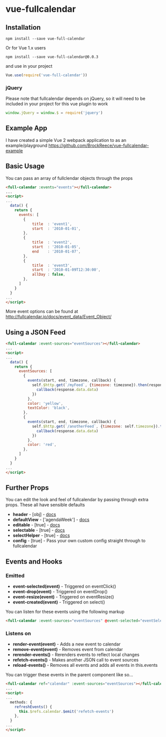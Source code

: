 # vue-fullcalendar

## Installation
```
npm install --save vue-full-calendar
```
Or for Vue 1.x users
```
npm install --save vue-full-calendar@0.0.3
```

and use in your project

```js
Vue.use(require('vue-full-calendar'))
```
### jQuery

Please note that fullcalendar depends on jQuery, so it will need to be included in your project for this vue plugin to work

```js
window.jQuery = window.$ = require('jquery')
```

## Example App
I have created a simple Vue 2 webpack application to as an example/playground 
https://github.com/BrockReece/vue-fullcalendar-example

## Basic Usage

You can pass an array of fullclendar objects through the props

```html
<full-calendar :events="events"></full-calendar>
...
<script>
...
  data() {
    return {
      events: [
        {
            title  : 'event1',
            start  : '2010-01-01',
        },
        {
            title  : 'event2',
            start  : '2010-01-05',
            end    : '2010-01-07',
        },
        {
            title  : 'event3',
            start  : '2010-01-09T12:30:00',
            allDay : false,
        },
      ]
    }
  }
...
</script>
```
More event options can be found at http://fullcalendar.io/docs/event_data/Event_Object/

## Using a JSON Feed

```html
<full-calendar :event-sources="eventSources"></full-calendar>
...
<script>
...
  data() {
    return {
      eventSources: [
        {
          events(start, end, timezone, callback) {
            self.$http.get(`/myFeed`, {timezone: timezone}).then(response => {
              callback(response.data.data)
            })
          },
          color: 'yellow',
          textColor: 'black',
        },
        {
          events(start, end, timezone, callback) {
            self.$http.get(`/anotherFeed`, {timezone: self.timezone}).then(response => {
              callback(response.data.data)
            })
          },
          color: 'red',
        },
      ]
    }
  }
...
</script>
```

## Further Props
You can edit the look and feel of fullcalendar by passing through extra props. These all have sensible defaults

- __header__ - [obj] - [docs](http://fullcalendar.io/docs/display/header/)
- __defaultView__ - ['agendaWeek'] - [docs](http://fullcalendar.io/docs/views/defaultView/)
- __editable__ - [true] - [docs](http://fullcalendar.io/docs/event_ui/editable/)
- __selectable__ - [true] -  [docs](http://fullcalendar.io/docs/selection/selectable/)
- __selectHelper__ - [true] - [docs](http://fullcalendar.io/docs/selection/selectHelper/)
- __config__ - [true] - Pass your own custom config straight through to fullcalendar

## Events and Hooks

### Emitted
- __event-selected(event)__ - Triggered on eventClick()
- __event-drop(event)__ - Triggered on eventDrop()
- __event-resize(event)__ - Triggered on eventResize() 
- __event-created(event)__ - Triggered on select()

You can listen for these events using the following markup

```html
<full-calendar :event-sources="eventSources" @event-selected="eventSelected"></full-calendar>
```
### Listens on
- __render-event(event)__ - Adds a new event to calendar
- __remove-event(event)__ - Removes event from calendar
- __rerender-events()__ - Rerenders events to reflect local changes
- __refetch-events()__ - Makes another JSON call to event sources
- __reload-events()__ - Removes all events and adds all events in this.events

You can trigger these events in the parent component like so...

```html
<full-calendar ref="calendar" :event-sources="eventSources"></full-calendar>
...
<script>
...
  methods: {
    refreshEvents() {
      this.$refs.calendar.$emit('refetch-events')
    },
  }
...
</script>
```
